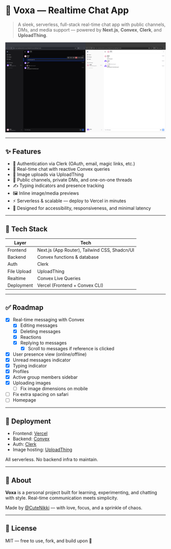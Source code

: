 # 📡 Voxa — Realtime Chat App

> A sleek, serverless, full-stack real-time chat app with public channels, DMs, and media support — powered by **Next.js**, **Convex**, **Clerk**, and **UploadThing**.

![Preview Image](preview.png)

---

## ✨ Features

- 🔐 Authentication via Clerk (OAuth, email, magic links, etc.)
- 💬 Real-time chat with reactive Convex queries
- 📁 Image uploads via UploadThing
- 🧵 Public channels, private DMs, and one-on-one threads
- ✍️ Typing indicators and presence tracking
- 🖼️ Inline image/media previews
- ⚡ Serverless & scalable — deploy to Vercel in minutes
- 💖 Designed for accessibility, responsiveness, and minimal latency

---

## 🧱 Tech Stack

| Layer       | Tech                                          |
| ----------- | --------------------------------------------- |
| Frontend    | Next.js (App Router), Tailwind CSS, Shadcn/UI |
| Backend     | Convex functions & database                   |
| Auth        | Clerk                                         |
| File Upload | UploadThing                                   |
| Realtime    | Convex Live Queries                           |
| Deployment  | Vercel (Frontend + Convex CLI)                |

---

## ✅ Roadmap

- [x] Real-time messaging with Convex
  - [x] Editing messages
  - [x] Deleting messages
  - [x] Reactions
  - [x] Replying to messages
    - [x] Scroll to messages if reference is clicked
- [x] User presence view (online/offline)
- [x] Unread messages indicator
- [x] Typing indicator
- [x] Profiles
- [x] Active group members sidebar
- [x] Uploading images
  - [ ] Fix image dimensions on mobile
- [ ] Fix extra spacing on safari
- [ ] Homepage

---

## 🚀 Deployment

- Frontend: [Vercel](https://vercel.com)
- Backend: [Convex](https://dashboard.convex.dev)
- Auth: [Clerk](https://clerk.dev)
- Image hosting: [UploadThing](https://uploadthing.com)

All serverless. No backend infra to maintain.

---

## 🧃 About

**Voxa** is a personal project built for learning, experimenting, and chatting with style. Real-time communication meets simplicity.

Made by [@CuteNikki](https://github.com/CuteNikki) — with love, focus, and a sprinkle of chaos.

---

## 📄 License

MIT — free to use, fork, and build upon 💬
